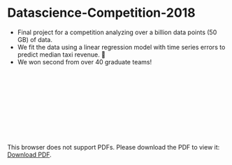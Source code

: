 # Datascience-Competition-2018
  - Final project for a competition analyzing over a billion data points (50 GB) of data.
  - We fit the data using a linear regression model with time series errors to predict median taxi revenue. :taxi:
  - We won second from over 40 graduate teams!

<object data="https://github.com/josiahcoad/Datascience-Competition-2018/blob/master/2018DataScienceCompetition.pdf" type="application/pdf" width="700px" height="700px">
    <embed src="https://github.com/josiahcoad/Datascience-Competition-2018/blob/master/2018DataScienceCompetition.pdf">
        <p>This browser does not support PDFs. Please download the PDF to view it: <a href="https://github.com/josiahcoad/Datascience-Competition-2018/blob/master/2018DataScienceCompetition.pdf">Download PDF</a>.</p>
    </embed>
</object>
